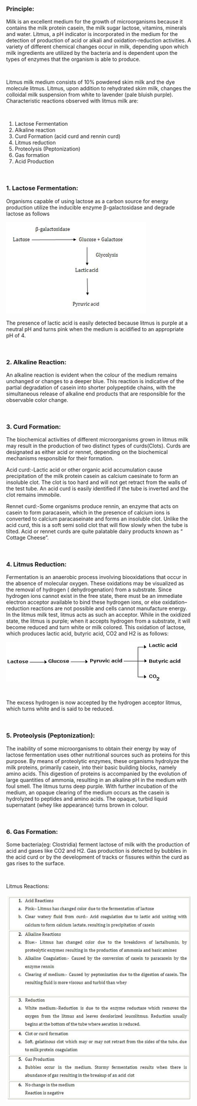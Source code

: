 ### Principle:
 

Milk is an excellent medium for the growth of microorganisms because it contains the milk protein casein, the milk sugar lactose, vitamins, minerals and water. Litmus, a pH indicator is incorporated in the medium for the detection of  production of acid or alkali and oxidation-reduction activities. A variety of different chemical changes occur in milk, depending upon which milk ingredients are utilized by the bacteria and is dependent upon the types of enzymes that the organism is able to produce.

 
&nbsp;

 

Litmus milk medium consists of 10% powdered skim milk and the dye molecule litmus. Litmus, upon addition to rehydrated skim milk, changes the colloidal milk suspension from white to lavender (pale bluish purple). Characteristic reactions observed with litmus milk are:
 
&nbsp;

1. Lactose Fermentation
2. Alkaline reaction
3. Curd Formation (acid curd and rennin curd)
4. Litmus reduction
5. Proteolysis (Peptonization)
6. Gas formation
7. Acid Production

 
&nbsp;

### 1.   Lactose Fermentation:
 

Organisms capable of using lactose as a carbon source for energy production utilize the inducible enzyme β-galactosidase and degrade lactose as follows

<img src="images/litmus1.jpg" title="" />

The presence of lactic acid is easily detected because litmus is purple at a neutral pH and turns pink when the medium is acidified to an appropriate pH of 4.
 
&nbsp;

### 2.  Alkaline Reaction:
 

An alkaline reaction is evident when the colour of the medium remains unchanged or changes to a deeper blue. This reaction is indicative of the partial degradation of casein into shorter polypeptide chains, with the simultaneous release of alkaline end products that are responsible for the observable color change.

 
 
&nbsp;

### 3.  Curd Formation:
 

The biochemical activities of different microorganisms grown in litmus milk may result in the production of two distinct types of curds(Clots). Curds are designated as either acid or rennet, depending on the biochemical mechanisms responsible for their formation.

 

Acid curd:-Lactic acid or other organic acid accumulation cause precipitation of the milk protein casein as calcium caesinate to form an insoluble clot. The clot is too hard and will not  get retract from the walls of the test tube. An acid curd is easily identified if the tube is inverted and the clot remains immobile.

 

Rennet curd:-Some organisms produce rennin, an enzyme that acts on casein to form paracasein, which in the presence of calcium ions is converted to calcium paracaseinate and forms an insoluble clot. Unlike the acid curd, this is a soft semi solid clot that will flow slowly when the tube is tilted.
Acid or rennet curds are quite palatable dairy products known as “ Cottage Cheese”.

 
 
&nbsp;

### 4.  Litmus Reduction:
 

Fermentation is  an anaerobic process involving biooxidations that occur in the absence of molecular oxygen. These  oxidations may be visualized as the removal of hydrogen ( dehydrogenation) from a substrate. Since hydrogen ions cannot exist in the free state, there must be an immediate electron acceptor available to bind these hydrogen ions, or else oxidation–reduction reactions are not possible and cells cannot manufacture energy. In the litmus milk test,  litmus acts as such an acceptor. While in the oxidized state, the litmus is purple; when it accepts hydrogen from a substrate, it will become reduced and turn white or milk colored. This oxidation of lactose, which produces lactic acid, butyric acid, CO2 and H2  is as follows:

 <img src="images/litmus2.jpg" title="" />
  
&nbsp;

 The excess hydrogen is now accepted by the hydrogen acceptor litmus, which turns white and is said to be reduced.

  
&nbsp;


### 5.  Proteolysis (Peptonization):
 

The inability of some microorganisms to obtain their energy by way of lactose fermentation uses other nutritional sources such as proteins for this purpose. By means of proteolytic enzymes, these organisms hydrolyze the  milk proteins, primarily casein, into their basic building blocks, namely amino acids. This digestion of proteins is accompanied by the evolution of large quantities of ammonia, resulting in an alkaline pH in the medium with foul smell. The litmus turns deep purple. With further incubation of the medium, an opaque clearing of the medium occurs as the casein is hydrolyzed to peptides and amino acids. The opaque, turbid liquid supernatant (whey like appearance) turns brown in colour.

 
 
&nbsp;

### 6.  Gas Formation:
 

Some bacteria(eg: Clostridia) ferment lactose of milk with the production of acid and gases like CO2 and H2. Gas production is detected by bubbles in the acid curd or by the development of tracks or fissures within the curd as gas rises to the surface.

 
 
&nbsp;

 Litmus Reactions:
 
 <img src="images/litmus3.jpg" title="" />
 
 
 


